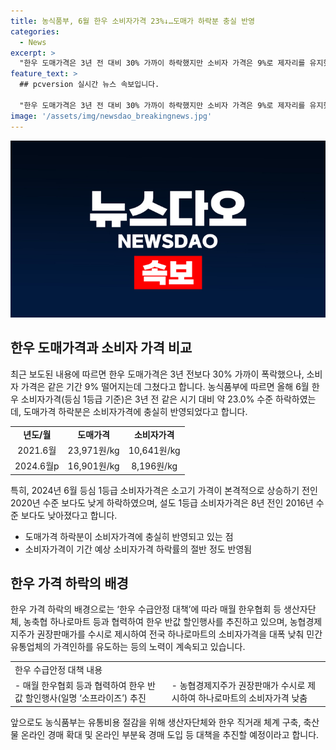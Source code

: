 ```yaml
---
title: 농식품부, 6월 한우 소비자가격 23%↓…도매가 하락분 충실 반영
categories:
  - News
excerpt: >
  "한우 도매가격은 3년 전 대비 30% 가까이 하락했지만 소비자 가격은 9%로 제자리를 유지했다. 이로 인해 소비자들은 더 낮은 가격으로 한우를 구매할 수 있었으며, 농식품부는 도매가격 하락이 소비자 가격에 충분히 반영되고 있음을 강조했다. 또한, 지난해부터 한우 반값 할인행사와 유통가격 인하 노력이 이루어져 소비자들에게 혜택이 주어졌다는 점을 강조했다. 앞으로도 유통비용 절감을 위한 정책을 강화할 예정이라고 농식품부는 설명했다."
feature_text: >
  ## pcversion 실시간 뉴스 속보입니다.

  "한우 도매가격은 3년 전 대비 30% 가까이 하락했지만 소비자 가격은 9%로 제자리를 유지했다. 이로 인해 소비자들은 더 낮은 가격으로 한우를 구매할 수 있었으며, 농식품부는 도매가격 하락이 소비자 가격에 충분히 반영되고 있음을 강조했다. 또한, 지난해부터 한우 반값 할인행사와 유통가격 인하 노력이 이루어져 소비자들에게 혜택이 주어졌다는 점을 강조했다. 앞으로도 유통비용 절감을 위한 정책을 강화할 예정이라고 농식품부는 설명했다."
image: '/assets/img/newsdao_breakingnews.jpg'
---
```


<p><img src="/assets/img/newsdao_breakingnews.jpg" alt="pcversion 속보" /></p>

<h2 data-ke-size="size26">한우 도매가격과 소비자 가격 비교</h2>

<p data-ke-size="size16">최근 보도된 내용에 따르면 한우 도매가격은 3년 전보다 30% 가까이 폭락했으나, 소비자 가격은 같은 기간 9% 떨어지는데 그쳤다고 합니다. 농식품부에 따르면 올해 6월 한우 소비자가격(등심 1등급 기준)은 3년 전 같은 시기 대비 약 23.0% 수준 하락하였는데, 도매가격 하락분은 소비자가격에 충실히 반영되었다고 합니다.</p>

<table>
    <tr>
        <td style="text-align: center; height: 17px;"><b>년도/월</b></td>
        <td style="text-align: center; height: 17px;"><b>도매가격</b></td>
        <td style="text-align: center; height: 17px;"><b>소비자가격</b></td>
    </tr>
    <tr>
        <td style="text-align: center; height: 17px;">2021.6월</td>
        <td style="text-align: center; height: 17px;">23,971원/kg</td>
        <td style="text-align: center; height: 17px;">10,641원/kg</td>
    </tr>
    <tr>
        <td style="text-align: center; height: 17px;">2024.6월p</td>
        <td style="text-align: center; height: 17px;">16,901원/kg</td>
        <td style="text-align: center; height: 17px;">8,196원/kg</td>
    </tr>
</table>

<p data-ke-size="size16">특히, 2024년 6월 등심 1등급 소비자가격은 소고기 가격이 본격적으로 상승하기 전인 2020년 수준 보다도 낮게 하락하였으며, 설도 1등급 소비자가격은 8년 전인 2016년 수준 보다도 낮아졌다고 합니다.</p>

<ul>
    <li>도매가격 하락분이 소비자가격에 충실히 반영되고 있는 점</li>
    <li>소비자가격이 기간 예상 소비자가격 하락률의 절반 정도 반영됨</li>
</ul>

<h2 data-ke-size="size26">한우 가격 하락의 배경</h2>

<p data-ke-size="size16">한우 가격 하락의 배경으로는 ‘한우 수급안정 대책’에 따라 매월 한우협회 등 생산자단체, 농축협 하나로마트 등과 협력하여 한우 반값 할인행사를 추진하고 있으며, 농협경제지주가 권장판매가를 수시로 제시하여 전국 하나로마트의 소비자가격을 대폭 낮춰 민간 유통업체의 가격인하를 유도하는 등의 노력이 계속되고 있습니다.</p>

<table>
    <tr>
        <td style="text-align: left;">한우 수급안정 대책 내용</td>
    </tr>
    <tr>
        <td style="text-align: left;">- 매월 한우협회 등과 협력하여 한우 반값 할인행사(일명 ‘소프라이즈’) 추진</td>
        <td style="text-align: left;">- 농협경제지주가 권장판매가 수시로 제시하여 하나로마트의 소비자가격 낮춤</td>
    </tr>
</table>

<p data-ke-size="size16">앞으로도 농식품부는 유통비용 절감을 위해 생산자단체와 한우 직거래 체계 구축, 축산물 온라인 경매 확대 및 온라인 부분육 경매 도입 등 대책을 추진할 예정이라고 합니다.</p>

